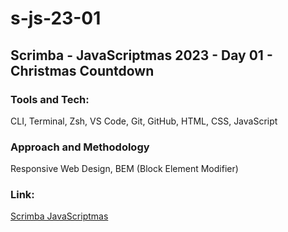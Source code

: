 # s-js-23-01

## Scrimba - JavaScriptmas 2023 - Day 01 - Christmas Countdown

### Tools and Tech:

CLI, Terminal, Zsh, VS Code, Git, GitHub, HTML, CSS, JavaScript

### Approach and Methodology

Responsive Web Design, BEM (Block Element Modifier)

### Link:

[Scrimba JavaScriptmas](https://scrimba.com/learn/javascriptmas)

